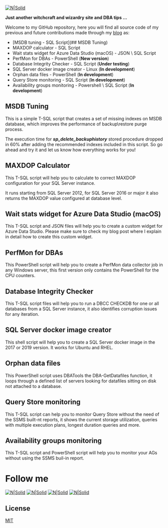[![N|Solid](http://dbamastery.com/wp-content/uploads/2019/01/cropped-DBM-LOGO-2.png)](http://dbamastery.com/)

**Just another witchcraft and wizardry site and DBA tips …**

Welcome to my GitHub repository, here you will find all source code of my previous and future contributions made through my [blog] as:

- [MSDB tuning - SQL Script](## MSDB Tuning)
- MAXDOP calculator - SQL Script
- Wait stats widget for Azure Data Studio (macOS) - JSON \ SQL Script
- PerfMon for DBAs - PowerShell (**New version**)
- Database Integrity Checker - SQL Script (**Under testing**)
- SQL Server docker image creator - Linux (**In development**)
- Orphan data files - PowerShell (**In development**)
- Query Store monitoring - SQL Script (**In development**)
- Availability groups monitoring - Powershell \ SQL Script (**In development**)

## MSDB Tuning
This is a simple T-SQL script that creates a set of missing indexes on MSDB database, which improves the performance of backup\restore purge process.

The execution time for **_sp_delete_backuphistory_** stored procedure dropped in 60% after adding the recommended indexes included in this script. So go ahead and try it and let us know how everything works for you!

## MAXDOP Calculator
This T-SQL script will help you to calculate to correct MAXDOP configuration for your SQL Server instance.

It runs starting from SQL Server 2012, for SQL Server 2016 or major it also returns the MAXDOP value configured at database level.

## Wait stats widget for Azure Data Studio (macOS)
This T-SQL script and JSON files will help you to create a custom widget for Azure Data Studio. Please make sure to check my blog post where I explain in detail how to create this custom widget.

## PerfMon for DBAs
This PowerShell script will help you to create a PerfMon data collector job in any Windows server, this first version only contains the PowerShell for the CPU counters.

## Database Integrity Checker
This T-SQL script files will help you to run a DBCC CHECKDB for one or all databases from a SQL Server instance, it also identifies corruption issues for any iteration.

## SQL Server docker image creator
This shell script will help you to create a SQL Server docker image in the 2017 or 2019 version. It works for Ubuntu and RHEL.

## Orphan data files
This PowerShell script uses DBATools the DBA-GetDatafiles function, it loops through a defined list of servers looking for datafiles sitting on disk not attached to a database.

## Query Store monitoring
This T-SQL script can help you to monitor Query Store without the need of the SSMS built-nt reports, it shows the current storage utilization, queries with multiple execution plans, longest duration queries and more.

## Availability groups monitoring
This T-SQL script and PowerShell script will help you to monitor your AGs without using the SSMS buil-in report.

# Follow me
[![N|Solid](http://dbamastery.com/wp-content/uploads/2018/08/if_twitter_circle_color_107170.png)](https://twitter.com/dbamastery) [![N|Solid](http://dbamastery.com/wp-content/uploads/2018/08/if_github_circle_black_107161.png)](https://github.com/dbamaster) [![N|Solid](http://dbamastery.com/wp-content/uploads/2018/08/if_linkedin_circle_color_107178.png)](https://www.linkedin.com/in/croblesdba/) [![N|Solid](http://dbamastery.com/wp-content/uploads/2018/08/if_browser_1055104.png)](http://dbamastery.com/)

## License
[MIT](/LICENSE.md)

[blog]: <http://dbamastery.com/>
